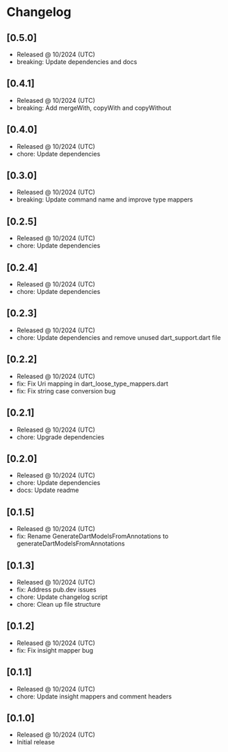 # Changelog

## [0.5.0]

- Released @ 10/2024 (UTC)
- breaking: Update dependencies and docs

## [0.4.1]

- Released @ 10/2024 (UTC)
- breaking: Add mergeWith, copyWith and copyWithout

## [0.4.0]

- Released @ 10/2024 (UTC)
- chore: Update dependencies

## [0.3.0]

- Released @ 10/2024 (UTC)
- breaking: Update command name and improve type mappers

## [0.2.5]

- Released @ 10/2024 (UTC)
- chore: Update dependencies

## [0.2.4]

- Released @ 10/2024 (UTC)
- chore: Update dependencies

## [0.2.3]

- Released @ 10/2024 (UTC)
- chore: Update dependencies and remove unused dart_support.dart file

## [0.2.2]

- Released @ 10/2024 (UTC)
- fix: Fix Uri mapping in dart_loose_type_mappers.dart
- fix: Fix string case conversion bug

## [0.2.1]

- Released @ 10/2024 (UTC)
- chore: Upgrade dependencies

## [0.2.0]

- Released @ 10/2024 (UTC)
- chore: Update dependencies
- docs: Update readme

## [0.1.5]

- Released @ 10/2024 (UTC)
- fix: Rename GenerateDartModelsFromAnnotations to generateDartModelsFromAnnotations

## [0.1.3]

- Released @ 10/2024 (UTC)
- fix: Address pub.dev issues
- chore: Update changelog script
- chore: Clean up file structure

## [0.1.2]

- Released @ 10/2024 (UTC)
- fix: Fix insight mapper bug

## [0.1.1]

- Released @ 10/2024 (UTC)
- chore: Update insight mappers and comment headers

## [0.1.0]

- Released @ 10/2024 (UTC)
- Initial release
